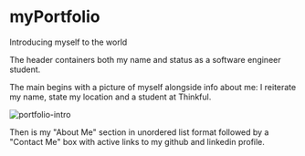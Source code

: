 # myPortfolio
Introducing myself to the world

The header containers both my name and status as a software engineer student.

The main begins with a picture of myself alongside info about me: I reiterate my name, state my location and a student at Thinkful.

![portfolio-intro](Mycomputer/Documents/GitHub/MyPortfolio/images/portfolio-intro.png)

Then is my "About Me" section in unordered list format followed by a "Contact Me" box with active links to my github and linkedin profile.
